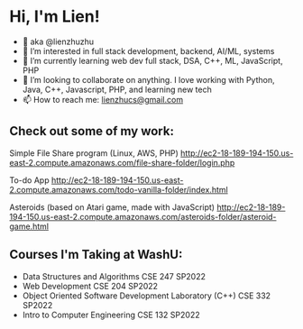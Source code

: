 # Hi, I'm Lien!
- 👋 aka @lienzhuzhu
- 👀 I’m interested in full stack development, backend, AI/ML, systems
- 🌱 I’m currently learning web dev full stack, DSA, C++, ML, JavaScript, PHP
- 💞️ I’m looking to collaborate on anything. I love working with Python, Java, C++, Javascript, PHP, and learning new tech
- 📫 How to reach me: lienzhucs@gmail.com

## Check out some of my work:

Simple File Share program (Linux, AWS, PHP)
http://ec2-18-189-194-150.us-east-2.compute.amazonaws.com/file-share-folder/login.php

To-do App
http://ec2-18-189-194-150.us-east-2.compute.amazonaws.com/todo-vanilla-folder/index.html

Asteroids (based on Atari game, made with JavaScript)
http://ec2-18-189-194-150.us-east-2.compute.amazonaws.com/asteroids-folder/asteroid-game.html


## Courses I'm Taking at WashU:
- Data Structures and Algorithms CSE 247 SP2022
- Web Development CSE 204 SP2022
- Object Oriented Software Development Laboratory (C++) CSE 332 SP2022
- Intro to Computer Engineering CSE 132 SP2022

<!---
lienzhuzhu/lienzhuzhu is a ✨ special ✨ repository because its `README.md` (this file) appears on your GitHub profile.
You can click the Preview link to take a look at your changes.
--->
